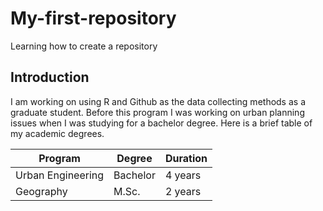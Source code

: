 # My-first-repository
Learning how to create a repository


## Introduction


I am working on using R and Github as the data collecting methods as a graduate student. Before this program I was working on urban planning issues when I was studying for a bachelor degree. Here is a brief table of my academic degrees.

Program | Degree | Duration
-| - | -
Urban Engineering | Bachelor | 4 years
Geography | M.Sc. | 2 years



